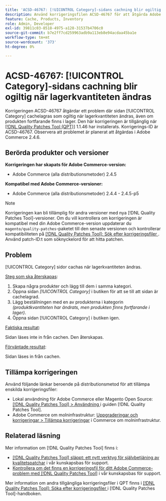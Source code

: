 ```yaml
---
title: 'ACSD-46767: [!UICONTROL Category]-sidans cachning blir ogiltig när lagerkvantiteten ändras'
description: Använd korrigeringsfilen ACSD-46767 för att åtgärda Adobe Commerce-problemet där sidan [!UICONTROL Category] cache-lagring gör ogiltig när lagerkvantiteten ändras, även om produkten fortfarande finns i lager.
feature: Cache, Products, Inventory
role: Admin, Developer
exl-id: 39811c03-8518-4975-a128-31537b4706c0
source-git-commit: b7e2ff7cd259963adb9a113eb8e94acdaa45ba1e
workflow-type: tm+mt
source-wordcount: '373'
ht-degree: 0%

---
```


# ACSD-46767: [!UICONTROL Category]-sidans cachning blir ogiltig när lagerkvantiteten ändras

Korrigeringen ACSD-46767 åtgärdar ett problem där sidan [!UICONTROL Category] cachelagras som ogiltig när lagerkvantiteten ändras, även om produkten fortfarande finns i lager. Den här korrigeringen är tillgänglig när [[!DNL Quality Patches Tool (QPT)]](/help/announcements/adobe-commerce-announcements/magento-quality-patches-released-new-tool-to-self-serve-quality-patches.md) 1.1.46 har installerats. Korrigerings-ID är ACSD-46767. Observera att problemet är planerat att åtgärdas i Adobe Commerce 2.4.6.

## Berörda produkter och versioner

**Korrigeringen har skapats för Adobe Commerce-version:**

* Adobe Commerce (alla distributionsmetoder) 2.4.5

**Kompatibel med Adobe Commerce-versioner:**

* Adobe Commerce (alla distributionsmetoder) 2.4.4 - 2.4.5-p5

>[!NOTE]
>
>Korrigeringen kan bli tillämplig för andra versioner med nya [!DNL Quality Patches Tool]-versioner. Om du vill kontrollera om korrigeringen är kompatibel med din Adobe Commerce-version uppdaterar du `magento/quality-patches`-paketet till den senaste versionen och kontrollerar kompatibiliteten på [[!DNL Quality Patches Tool]: Sök efter korrigeringsfiler ](https://experienceleague.adobe.com/tools/commerce-quality-patches/index.html). Använd patch-ID:t som söknyckelord för att hitta patchen.

## Problem

[!UICONTROL Category] sidor cachas när lagerkvantiteten ändras.

<u>Steg som ska återskapas</u>:

1. Skapa några produkter och lägg till dem i samma kategori.
1. Öppna sidan *[!UICONTROL Category]* i butiken för att se till att sidan är cachelagrad.
1. Lägg beställningen med en av produkterna i kategorin *(produktkvantiteten har ändrats, men produkten finns fortfarande i lager)*.
1. Öppna sidan [!UICONTROL Category] i butiken igen.

<u>Faktiska resultat</u>:

Sidan läses inte in från cachen. Den återskapas.

<u>Förväntade resultat</u>:

Sidan läses in från cachen.

## Tillämpa korrigeringen

Använd följande länkar beroende på distributionsmetod för att tillämpa enskilda korrigeringsfiler:

* Lokal användning för Adobe Commerce eller Magento Open Source: [[!DNL Quality Patches Tool] > Användning ](https://experienceleague.adobe.com/docs/commerce-operations/tools/quality-patches-tool/usage.html) i guiden [!DNL Quality Patches Tool].
* Adobe Commerce om molninfrastruktur: [Uppgraderingar och korrigeringar > Tillämpa korrigeringar](https://experienceleague.adobe.com/docs/commerce-cloud-service/user-guide/develop/upgrade/apply-patches.html) i Commerce om molninfrastruktur.

## Relaterad läsning

Mer information om [!DNL Quality Patches Tool] finns i:

* [[!DNL Quality Patches Tool] släppt: ett nytt verktyg för självbetjäning av kvalitetspatchar](/help/announcements/adobe-commerce-announcements/magento-quality-patches-released-new-tool-to-self-serve-quality-patches.md) i vår kunskapsbas för support.
* [Kontrollera om det finns en korrigeringsfil för ditt Adobe Commerce-problem med  [!DNL Quality Patches Tool]](/help/support-tools/patches-available-in-qpt-tool/check-patch-for-magento-issue-with-magento-quality-patches.md) i vår kunskapsbas för support.

Mer information om andra tillgängliga korrigeringsfiler i QPT finns i [[!DNL Quality Patches Tool]: Söka efter korrigeringsfiler ](https://experienceleague.adobe.com/tools/commerce-quality-patches/index.html) i [!DNL Quality Patches Tool]-handboken.

